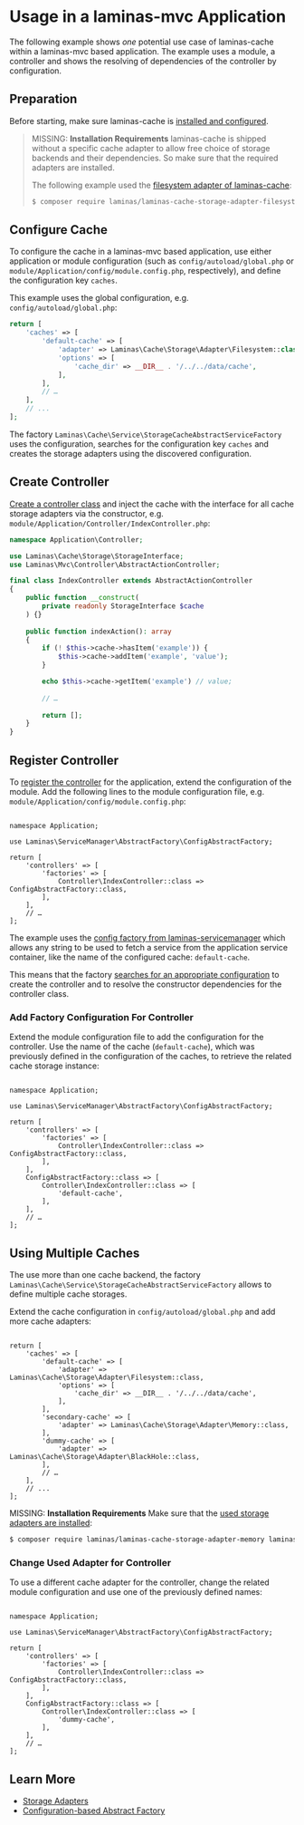 # Usage in a laminas-mvc Application

The following example shows _one_ potential use case of laminas-cache within a laminas-mvc based application.
The example uses a module, a controller and shows the resolving of dependencies of the controller by configuration.

## Preparation

Before starting, make sure laminas-cache is [installed and configured](../installation.md).

> MISSING: **Installation Requirements**
> laminas-cache is shipped without a specific cache adapter to allow free choice of storage backends and their dependencies.
> So make sure that the required adapters are installed.
>
> The following example used the [filesystem adapter of laminas-cache](../storage/adapter.md#filesystem-adapter):
>
> ```bash
> $ composer require laminas/laminas-cache-storage-adapter-filesystem
> ```

## Configure Cache

To configure the cache in a laminas-mvc based application, use either application or module configuration (such as `config/autoload/global.php` or `module/Application/config/module.config.php`, respectively), and define the configuration key `caches`.

This example uses the global configuration, e.g. `config/autoload/global.php`:

```php
return [
    'caches' => [
        'default-cache' => [
            'adapter' => Laminas\Cache\Storage\Adapter\Filesystem::class,
            'options' => [
                'cache_dir' => __DIR__ . '/../../data/cache',
            ],
        ],
        // …
    ],
    // ...
];
```

The factory `Laminas\Cache\Service\StorageCacheAbstractServiceFactory` uses the configuration, searches for the configuration key `caches` and creates the storage adapters using the discovered configuration.

## Create Controller

[Create a controller class](https://docs.laminas.dev/laminas-mvc/quick-start/#create-a-controller) and inject the cache with the interface for all cache storage adapters via the constructor, e.g. `module/Application/Controller/IndexController.php`:

```php
namespace Application\Controller;

use Laminas\Cache\Storage\StorageInterface;
use Laminas\Mvc\Controller\AbstractActionController;

final class IndexController extends AbstractActionController
{
    public function __construct(
        private readonly StorageInterface $cache
    ) {}
    
    public function indexAction(): array
    {
        if (! $this->cache->hasItem('example')) {
            $this->cache->addItem('example', 'value');
        }

        echo $this->cache->getItem('example') // value;
        
        // …
        
        return [];
    }
}
```

## Register Controller

To [register the controller](https://docs.laminas.dev/laminas-mvc/quick-start/#create-a-route) for the application, extend the configuration of the module.
Add the following lines to the module configuration file, e.g. `module/Application/config/module.config.php`:

<pre class="language-php" data-line="3,8"><code>
namespace Application;

use Laminas\ServiceManager\AbstractFactory\ConfigAbstractFactory;

return [
    'controllers' => [
        'factories' => [
            Controller\IndexController::class => ConfigAbstractFactory::class,
        ],
    ],
    // …
];
</code></pre>

The example uses the [config factory from laminas-servicemanager](https://docs.laminas.dev/laminas-servicemanager/config-abstract-factory/) which allows any string to be used to fetch a service from the application service container, like the name of the configured cache: `default-cache`.

This means that the factory [searches for an appropriate configuration](https://docs.laminas.dev/laminas-servicemanager/config-abstract-factory/#configuration) to create the controller and to resolve the constructor dependencies for the controller class.

### Add Factory Configuration For Controller

Extend the module configuration file to add the configuration for the controller.
Use the name of the cache (`default-cache`), which was previously defined in the configuration of the caches, to retrieve the related cache storage instance:

<pre class="language-php" data-line="11-15"><code>
namespace Application;

use Laminas\ServiceManager\AbstractFactory\ConfigAbstractFactory;

return [
    'controllers' => [
        'factories' => [
            Controller\IndexController::class => ConfigAbstractFactory::class,
        ],
    ],
    ConfigAbstractFactory::class => [
        Controller\IndexController::class => [
            'default-cache',
        ],
    ],
    // …
];
</code></pre>

## Using Multiple Caches

The use more than one cache backend, the factory `Laminas\Cache\Service\StorageCacheAbstractServiceFactory` allows to define multiple cache storages.

Extend the cache configuration in `config/autoload/global.php` and add more cache adapters:

<pre class="language-php" data-line="9-14"><code>
return [
    'caches' => [
        'default-cache' => [
            'adapter' => Laminas\Cache\Storage\Adapter\Filesystem::class,
            'options' => [
                'cache_dir' => __DIR__ . '/../../data/cache',
            ],
        ],
        'secondary-cache' => [
            'adapter' => Laminas\Cache\Storage\Adapter\Memory::class,
        ],
        'dummy-cache' => [
            'adapter' => Laminas\Cache\Storage\Adapter\BlackHole::class,
        ],
        // …
    ],
    // ...
];
</code></pre>

MISSING: **Installation Requirements**
Make sure that the [used storage adapters are installed](#preparation):
```bash
$ composer require laminas/laminas-cache-storage-adapter-memory laminas/laminas-cache-storage-adapter-blackhole
```

### Change Used Adapter for Controller

To use a different cache adapter for the controller, change the related module configuration and use one of the previously defined names:

<pre class="language-php" data-line="13"><code>
namespace Application;

use Laminas\ServiceManager\AbstractFactory\ConfigAbstractFactory;

return [
    'controllers' => [
        'factories' => [
            Controller\IndexController::class => ConfigAbstractFactory::class,
        ],
    ],
    ConfigAbstractFactory::class => [
        Controller\IndexController::class => [
            'dummy-cache',
        ],
    ],
    // …
];
</code></pre>

## Learn More

- [Storage Adapters](../storage/adapter.md)
- [Configuration-based Abstract Factory](https://docs.laminas.dev/laminas-servicemanager/config-abstract-factory/)
